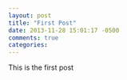 ```yaml
---
layout: post
title: "First Post"
date: 2013-11-28 15:01:17 -0500
comments: true
categories: 
---
```

This is the first post
